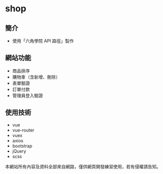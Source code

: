 # shop

## 簡介

- 使用「六角學院 API 路徑」製作

## 網站功能

- 商品排序
- 購物車（含新增、刪除）
- 表單驗證
- 訂單付款
- 管理員登入驗證

## 使用技術

- vue
- vue-router
- vuex
- axios
- bootstrap
- jQuery
- scss

本網站所有內容及資料全部來自網路，僅供網頁開發練習使用，若有侵權請告知。